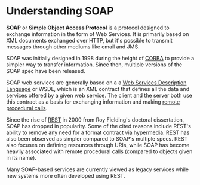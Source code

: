 # Understanding SOAP

**SOAP** or **Simple Object Access Protocol** is a protocol designed to exchange information in the form of Web Services. It is primarily based on XML documents exchanged over HTTP, but it's possible to transmit messages through other mediums like email and JMS.

SOAP was initially designed in 1998 during the height of [CORBA](http://en.wikipedia.org/wiki/Common_Object_Request_Broker_Architecture) to provide a simpler way to transfer information. Since then, multiple versions of the SOAP spec have been released.

SOAP web services are generally based on a a [Web Services Description Language](http://en.wikipedia.org/wiki/Web_Services_Description_Language) or WSDL, which is an XML contract that defines all the data and services offered by a given web service. The client and the server both use this contract as a basis for exchanging information and making [remote procedural calls](http://en.wikipedia.org/wiki/Remote_procedure_call).

Since the rise of [REST](/understanding/REST) in 2000 from Roy Fielding's doctoral dissertation, SOAP has dropped in popularity. Some of the cited reasons include REST's ability to remove any need for a format contract via [hypermedia](/understanding/HATEOAS). REST has also been observed as simpler compared to SOAP's multiple specs. REST also focuses on defining resources through URIs, while SOAP has become heavily associated with remote procedural calls (compared to objects given in its name).

Many SOAP-based services are currently viewed as legacy services while new systems more often developed using REST.
